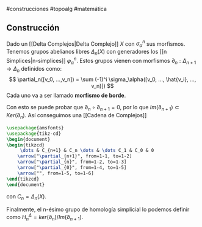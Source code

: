 #construcciones #topoalg #matemática 
## Construcción

Dado un [[Delta Complejos|Delta Complejo]] $X$ con ${\sigma^n_\alpha}$ sus morfismos. Tenemos grupos abelianos libres $\Delta_n(X)$ con generadores los [[n Simplices|n-simplices]] $\varphi^n_\alpha$.  Estos grupos vienen con morfismos $\partial_n : \Delta_{n+1} \rightarrow \Delta_n$   definidos como:
$$
\partial_n([v_0, ...,v_n]) = \sum (-1)^i \sigma_\alpha([v_0, ..., \hat{v_i}, ..., v_n)])
$$
Cada uno va a ser llamado **morfismo de borde**. 

Con esto se puede probar que $\partial_{n} \circ \partial_{n+1} = 0$, por lo que $Im(\partial_{n+1}) \subset Ker(\partial_n)$. Así conseguimos una [[Cadena de Complejos]] 
```tikz
\usepackage{amsfonts}
\usepackage{tikz-cd}
\begin{document}
\begin{tikzcd}
	 \dots & C_{n+1} & C_n \dots & \dots C_1 & C_0 & 0
	\arrow["\partial_{n+1}", from=1-1, to=1-2]
	\arrow["\partial_{n}", from=1-2, to=1-3]
	\arrow["\partial_{0}", from=1-4, to=1-5]
	\arrow["", from=1-5, to=1-6]
\end{tikzcd}
\end{document}
```
con $C_{n}= \Delta_{n}(X)$.

Finalmente, el n-ésimo grupo de homología simplicial lo podemos definir como $H_n^{\Delta} = ker(\partial_n)/Im(\partial_{n+1})$.
